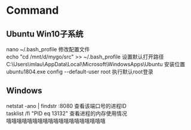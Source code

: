 # Command
## Ubuntu Win10子系统
nano ~/.bash_profile 修改配置文件 <br>
echo "cd /mnt/d/mygo/src" >> ~/.bash_profile  设置默认打开路径<br>
C:\Users\imlau\AppData\Local\Microsoft\WindowsApps\Ubuntu 安装位置<br>
ubuntu1804.exe  config --default-user root  执行默认root登录<br>

## Windows
netstat -ano | findstr :8080 查看该端口号的进程ID <br>
tasklist /fi "PID eq 13132" 查看进程的内存使用情况<br>
嘻嘻嘻嘻嘻嘻嘻嘻嘻嘻嘻嘻嘻嘻嘻嘻嘻嘻嘻
